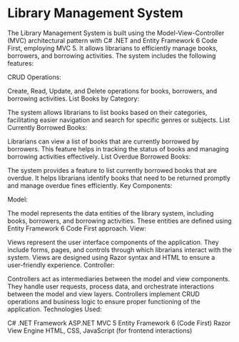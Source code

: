 # Library Management System

The Library Management System is built using the Model-View-Controller (MVC) architectural pattern with C# .NET and Entity Framework 6 Code First, employing MVC 5. It allows librarians to efficiently manage books, borrowers, and borrowing activities. The system includes the following features:

CRUD Operations:

Create, Read, Update, and Delete operations for books, borrowers, and borrowing activities.
List Books by Category:

The system allows librarians to list books based on their categories, facilitating easier navigation and search for specific genres or subjects.
List Currently Borrowed Books:

Librarians can view a list of books that are currently borrowed by borrowers. This feature helps in tracking the status of books and managing borrowing activities effectively.
List Overdue Borrowed Books:

The system provides a feature to list currently borrowed books that are overdue. It helps librarians identify books that need to be returned promptly and manage overdue fines efficiently.
Key Components:

Model:

The model represents the data entities of the library system, including books, borrowers, and borrowing activities. These entities are defined using Entity Framework 6 Code First approach.
View:

Views represent the user interface components of the application. They include forms, pages, and controls through which librarians interact with the system. Views are designed using Razor syntax and HTML to ensure a user-friendly experience.
Controller:

Controllers act as intermediaries between the model and view components. They handle user requests, process data, and orchestrate interactions between the model and view layers. Controllers implement CRUD operations and business logic to ensure proper functioning of the application.
Technologies Used:

C# .NET Framework
ASP.NET MVC 5
Entity Framework 6 (Code First)
Razor View Engine
HTML, CSS, JavaScript (for frontend interactions)
